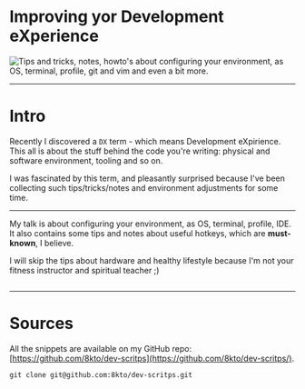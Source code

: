 # Improving yor Development eXperience
<img 
  id="cover-image" 
  src="./images/giant-swiss-army-knife.jpg" 
  alt="Tips and tricks, notes, howto's about configuring your environment, as OS, terminal, profile, git and vim and even a bit more." 
/>

---
# Intro

Recently I discovered a `DX` term - which means Development eXpirience. 
This all is about the stuff behind the code you're writing: physical and software environment, tooling and so on.

I was fascinated by this term, and pleasantly surprised because I've been collecting such tips/tricks/notes and environment adjustments for some time.

---
<div class="row">
  <div class="col-half">
  <p>
      My talk is about configuring your environment, as OS, terminal, profile, IDE. It also contains some tips and notes about useful hotkeys, which are <strong>must-known</strong>, I believe.</p>
    <p>
      I will skip the tips about hardware and healthy lifestyle because I'm not your fitness instructor and spiritual teacher ;)</p>
  </div>
  <div class="col-half">
    <img 
      src="./images/close-curtains.png" 
      alt="" 
    />
  </div>
</div>

---
# Sources
All the snippets are available on my GitHub repo: [https://github.com/8kto/dev-scritps](https://github.com/8kto/dev-scritps/).

```
git clone git@github.com:8kto/dev-scritps.git
```

